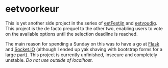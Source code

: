 # eetvoorkeur

This is yet another side project in the series of [eetFestijn](https://github.com/joostrijneveld/eetFestijn) and [eetvoudig](https://github.com/joostrijneveld/eetvoudig). This project is the de facto prequel to the other two, enabling users to vote on the available options until the selection deadline is reached.

The main reason for spending a Sunday on this was to have a go at [Flask](http://flask.pocoo.org/) and [Socket.IO](http://socket.io/) (although I ended up yak shaving with bootstrap forms for a large part). This project is currently unfinished, insecure and completely unstable. _Do not use outside of localhost_.

